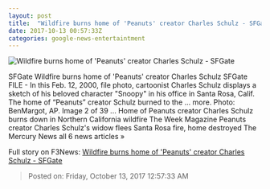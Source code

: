 ```yaml
---
layout: post
title:  "Wildfire burns home of 'Peanuts' creator Charles Schulz - SFGate"
date: 2017-10-13 00:57:33Z
categories: google-news-entertaintment
---
```


![Wildfire burns home of 'Peanuts' creator Charles Schulz - SFGate](http://ww1.hdnux.com/photos/66/54/40/14338108/3/rawImage.jpg)

SFGate Wildfire burns home of 'Peanuts' creator Charles Schulz SFGate FILE - In this Feb. 12, 2000, file photo, cartoonist Charles Schulz displays a sketch of his beloved character "Snoopy" in his office in Santa Rosa, Calif. The home of “Peanuts” creator Schulz burned to the ... more. Photo: BenMargot, AP. Image 2 of 39 ... Home of Peanuts creator Charles Schulz burns down in Northern California wildfire The Week Magazine Peanuts creator Charles Schulz's widow flees Santa Rosa fire, home destroyed The Mercury News all 6 news articles »


Full story on F3News: [Wildfire burns home of 'Peanuts' creator Charles Schulz - SFGate](http://www.f3nws.com/n/GZ2suB)

> Posted on: Friday, October 13, 2017 12:57:33 AM
